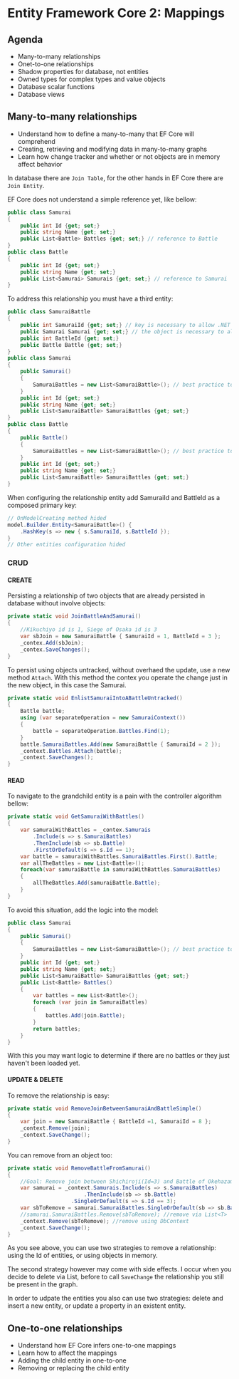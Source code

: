 # Entity Framework Core 2: Mappings

## Agenda

* Many-to-many relationships
* Onet-to-one relationships
* Shadow properties for database, not entities
* Owned types for complex types and value objects
* Database scalar functions
* Database views

## Many-to-many relationships

* Understand how to define a many-to-many that EF Core will comprehend
* Creating, retrieving and modifying data in many-to-many graphs
* Learn how change tracker and whether or not objects are in memory affect behavior

In database there are `Join Table`, for the other hands in EF Core there are `Join Entity`.

EF Core does not understand a simple reference yet, like bellow:

```csharp
public class Samurai
{
    public int Id {get; set;}
    public string Name {get; set;}
    public List<Battle> Battles {get; set;} // reference to Battle
}
public class Battle
{
    public int Id {get; set;}
    public string Name {get; set;}
    public List<Samurai> Samurais {get; set;} // reference to Samurai
}
```

To address this relationship you must have a third entity:

```csharp
public class SamuraiBattle
{
    public int SamuraiId {get; set;} // key is necessary to allow .NET Core infer the relationship
    public Samurai Samurai {get; set;} // the object is necessary to allow navigation between entities
    public int BattleId {get; set;}
    public Battle Battle {get; set;}
}
public class Samurai
{
    public Samurai()
    {
        SamuraiBattles = new List<SamuraiBattle>(); // best practice to not forget to instantiate a list
    }
    public int Id {get; set;}
    public string Name {get; set;}
    public List<SamuraiBattle> SamuraiBattles {get; set;}
}
public class Battle
{
    public Battle()
    {
        SamuraiBattles = new List<SamuraiBattle>(); // best practice to not forget to instantiate a list
    }
    public int Id {get; set;}
    public string Name {get; set;}
    public List<SamuraiBattle> SamuraiBattles {get; set;}
}
```

When configuring the relationship entity add SamuraiId and BattleId as a composed primary key:
```csharp
// OnModelCreating method hided
model.Builder.Entity<SamuraiBattle>() {
    .HashKey(s => new { s.SamuraiId, s.BattleId });
}
// Other entities configuration hided
```

### CRUD 

#### CREATE

Persisting a relationship of two objects that are already persisted in database without involve objects:

```csharp
private static void JoinBattleAndSamurai()
{
    //Kikuchiyo id is 1, Siege of Osaka id is 3
    var sbJoin = new SamuraiBattle { SamuraiId = 1, BattleId = 3 };
    _contex.Add(sbJoin);
    _contex.SaveChanges();
}
```

To persist using objects untracked, without overhaed the update, use a new method `Attach`. With this method the contex you operate the change just in the new object, in this case the Samurai.

```csharp
private static void EnlistSamuraiIntoABattleUntracked()
{
    Battle battle;
    using (var separateOperation = new SamuraiContext())
    {
        battle = separateOperation.Battles.Find(1);
    }
    battle.SamuraiBattles.Add(new SamuraiBattle { SamuraiId = 2 });
    _context.Battles.Attach(battle);
    _context.SaveChanges();
}
```

#### READ

To navigate to the grandchild entity is a pain with the controller algorithm bellow:

```csharp
private static void GetSamuraiWithBattles()
{
    var samuraiWithBattles = _contex.Samurais
        .Include(s => s.SamuraiBattles)
        .ThenInclude(sb => sb.Battle)
        .FirstOrDefault(s => s.Id == 1);
    var battle = samuraiWithBattles.SamuraiBattles.First().Battle;
    var allTheBattles = new List<Battle>();
    foreach(var samuraiBattle in samuraiWithBattles.SamuraiBattles)
    {
        allTheBattles.Add(samuraiBattle.Battle);
    }
}
```

To avoid this situation, add the logic into the model:

```csharp
public class Samurai
{
    public Samurai()
    {
        SamuraiBattles = new List<SamuraiBattle>(); // best practice to not forget to instantiate a list
    }
    public int Id {get; set;}
    public string Name {get; set;}
    public List<SamuraiBattle> SamuraiBattles {get; set;}
    public List<Battle> Battles()
    {
        var battles = new List<Battle>();
        foreach (var join in SamuraiBattles)
        {
            battles.Add(join.Battle);
        }
        return battles;
    }
}
```

With this you may want logic to determine if there are no battles or they just haven't been loaded yet.

#### UPDATE & DELETE

To remove the relationship is easy:

```csharp
private static void RemoveJoinBetweenSamuraiAndBattleSimple()
{
    var join = new SamuraiBattle { BattleId =1, SamuraiId = 8 };
    _context.Remove(join);
    _context.SaveChange();
}
```

You can remove from an object too:

```csharp
private static void RemoveBattleFromSamurai()
{
    //Goal: Remove join between Shichiroji(Id=3) and Battle of Okehazama (Id=1)
    var samurai = _context.Samurais.Include(s => s.SamuraiBattles)
                        .ThenInclude(sb => sb.Battle)
                    .SingleOrDefault(s => s.Id == 3);
    var sbToRemove = samurai.SamuraiBattles.SingleOrDefault(sb => sb.BattleId == 1);
    //samurai.SamuraiBattles.Remove(sbToRemove); //remove via List<T>
    _context.Remove(sbToRemove); //remove using DbContext
    _context.SaveChange();
}
```

As you see above, you can use two strategies to remove a relationship: using the Id of entities, or using objects in memory.

The second strategy however may come with side effects. I occur when you decide to delete via List, before to call `SaveChange` the relationship you still be present in the graph.

In order to udpate the entities you also can use two strategies: delete and insert a new entity, or update a property in an existent entity.

## One-to-one relationships

* Understand how EF Core infers one-to-one mappings
* Learn how to affect the mappings
* Adding the child entity in one-to-one
* Removing or replacing the child entity